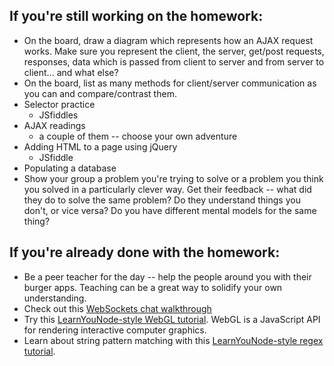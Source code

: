## If you're still working on the homework:
- On the board, draw a diagram which represents how an AJAX request works. Make sure you represent the client, the server, get/post requests, responses, data which is passed from client to server and from server to client... and what else?
- On the board, list as many methods for client/server communication as you can and compare/contrast them.
- Selector practice
    + JSfiddles
- AJAX readings
    + a couple of them -- choose your own adventure
- Adding HTML to a page using jQuery
    + JSfiddle
- Populating a database
- Show your group a problem you're trying to solve or a problem you think you solved in a particularly clever way. Get their feedback -- what did they do to solve the same problem? Do they understand things you don't, or vice versa? Do you have different mental models for the same thing?


## If you're already done with the homework:
- Be a peer teacher for the day -- help the people around you with their burger apps. Teaching can be a great way to solidify your own understanding.
- Check out this [WebSockets chat walkthrough](http://socket.io/get-started/chat/)
- Try this [LearnYouNode-style WebGL tutorial](https://github.com/stackgl/shader-school). WebGL is a JavaScript API for rendering interactive computer graphics.
- Learn about string pattern matching with this [LearnYouNode-style regex tutorial](https://github.com/substack/regex-adventure).
